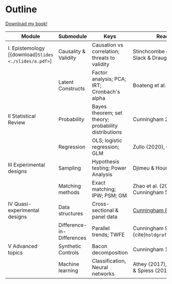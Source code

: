 # Outline

[Download my book!](./cronbach.xlsx)


| Module                        | Submodule                 | Keys                                                 | Readings                                            |
|-------------------------------|---------------------------|------------------------------------------------------|-----------------------------------------------------|
| I. Epistemology [{download}`Slides <./slides/a.pdf>`] | Causality & Validity      | Causation vs correlation; threats to validity        | Stinchcombe ch. II (1987), Slack & Draugalis (2001) |
|                               | Latent Constructs         | Factor analysis; PCA; IRT; Cronbach's alpha          | Boateng et al. (2018)                               |
| II Statistical Review         | Probability               | Bayes theorem; set theory; probability distributions | Cunningham 2                                        |
|                               | Regression                | OLS; logistic regression; GLM                        | Zullo (2020), Cunningham 2                          |
| III Experimental designs      | Sampling                  | Hypothesis testing; Power Analysis                   | Djimeu & Houndolo (2016)                            |
|                               | Matching methods          | Exact matching; IPW; PSM; GM                         | Zhao et al. (2021), Cunningham 5*                   |
| IV Quasi-experimental designs | Data structures           | Cross-sectional & panel data                         | [Cunningham 8](slides/a.pdf)                                        |
|                               | Difference-in-Differences | Parallel trends; TWFE                                | Cunningham 9 {cite}`holdgraf_evidence_2014`                                        |
| V Advanced topics             | Synthetic Controls        | Bacon decomposition                                  | Cunningham 10                                       |
|                               | Machine learning          | Classification, Neural networks                      | Athey (2017), Mullainathan & Spiess (2017)          |